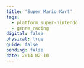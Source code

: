 ```yaml
---
title: 'Super Mario Kart'
tags:
  - platform_super-nintendo
  - genre_racing
digital: false
physical: true
guide: false
pending: false
date: 2014-02-10
---
```

